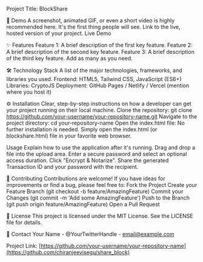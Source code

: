 Project Title:
BlockShare

🚀 Demo
A screenshot, animated GIF, or even a short video is highly recommended here. It's the first thing people will see.
Link to the live, hosted version of your project.
Live Demo

✨ Features
Feature 1: A brief description of the first key feature.
Feature 2: A brief description of the second key feature.
Feature 3: A brief description of the third key feature.
Add as many as you need.

🛠️ Technology Stack
A list of the major technologies, frameworks, and libraries you used.
Frontend: HTML5, Tailwind CSS, JavaScript (ES6+)
Libraries: CryptoJS
Deployment: GitHub Pages / Netlify / Vercel (mention where you host it)

⚙️ Installation
Clear, step-by-step instructions on how a developer can get your project running on their local machine.
Clone the repository:
git clone https://github.com/your-username/your-repository-name.git
Navigate to the project directory:
cd your-repository-name
Open the index.html file:
No further installation is needed. Simply open the index.html (or blockshare.html) file in your favorite web browser.

Usage
Explain how to use the application after it's running.
Drag and drop a file into the upload area.
Enter a secure password and select an optional access duration.
Click "Encrypt & Notarize".
Share the generated Transaction ID and your password with the recipient.

🤝 Contributing
Contributions are welcome! If you have ideas for improvements or find a bug, please feel free to:
Fork the Project
Create your Feature Branch (git checkout -b feature/AmazingFeature)
Commit your Changes (git commit -m 'Add some AmazingFeature')
Push to the Branch (git push origin feature/AmazingFeature)
Open a Pull Request

📄 License
This project is licensed under the MIT License. See the LICENSE file for details.

📧 Contact
Your Name - @YourTwitterHandle - email@example.com

Project Link: [https://github.com/your-username/your-repository-name](https://github.com/chiranjeevisegu/share_block)
